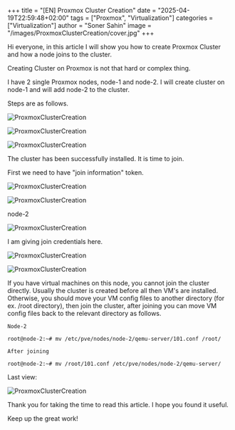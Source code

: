 +++
title = "[EN] Proxmox Cluster Creation"
date = "2025-04-19T22:59:48+02:00"
tags = ["Proxmox", "Virtualization"]
categories = ["Virtualization"]
author = "Soner Sahin"
image = "/images/ProxmoxClusterCreation/cover.jpg"
+++

Hi everyone, in this article I will show you how to create Proxmox Cluster and how a node joins to the cluster.

Creating Cluster on Proxmox is not that hard or complex thing. 

I have 2 single Proxmox nodes, node-1 and node-2. I will create cluster on node-1 and will add node-2 to the cluster. 

Steps are as follows.

![ProxmoxClusterCreation](/images/ProxmoxClusterCreation/1.jpg)

![ProxmoxClusterCreation](/images/ProxmoxClusterCreation/2.jpg)

![ProxmoxClusterCreation](/images/ProxmoxClusterCreation/3.png)

The cluster has been successfully installed. It is time to join. 

First we need to have "join information" token.

![ProxmoxClusterCreation](/images/ProxmoxClusterCreation/4.jpg)

![ProxmoxClusterCreation](/images/ProxmoxClusterCreation/5.png)

node-2

![ProxmoxClusterCreation](/images/ProxmoxClusterCreation/6.jpg)

I am giving join credentials here.

![ProxmoxClusterCreation](/images/ProxmoxClusterCreation/7.png)

![ProxmoxClusterCreation](/images/ProxmoxClusterCreation/8.png)

If you have virtual machines on this node, you cannot join the cluster directly. Usually the cluster is created before all then VM's are installed. Otherwise, you should move your VM config files to another directory (for ex. /root directory), then join the cluster, after joining you can move VM config files back to the relevant directory as follows.

```
Node-2

root@node-2:~# mv /etc/pve/nodes/node-2/qemu-server/101.conf /root/

After joining

root@node-2:~# mv /root/101.conf /etc/pve/nodes/node-2/qemu-server/
```

Last view:

![ProxmoxClusterCreation](/images/ProxmoxClusterCreation/9.png)

Thank you for taking the time to read this article. I hope you found it useful.

Keep up the great work!

